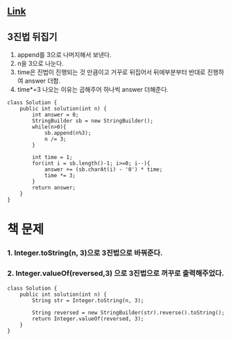 ## [Link](https://school.programmers.co.kr/learn/courses/30/lessons/68935)
## 3진법 뒤집기

1. append를 3으로 나머지해서 보낸다. 
2. n을 3으로 나눈다.
3. time은 진법이 진행되는 것 만큼이고 거꾸로 뒤집어서 뒤에부분부터 반대로 진행하여 answer 더함. 
4. time*=3 나오는 이유는 곱해주어 하나씩 answer 더해준다. 

```
class Solution {
    public int solution(int n) {
        int answer = 0;
        StringBuilder sb = new StringBuilder();
        while(n>0){
            sb.append(n%3);
            n /= 3;
        }
        
        int time = 1;
        for(int i = sb.length()-1; i>=0; i--){
            answer += (sb.charAt(i) - '0') * time;
            time *= 3;
        }
        return answer;
    }
}
```


# 책 문제
### 1. Integer.toString(n, 3)으로 3진법으로 바꿔준다.
### 2. Integer.valueOf(reversed,3) 으로 3진법으로 꺼꾸로 출력해주었다. 
```
class Solution {
    public int solution(int n) {
        String str = Integer.toString(n, 3);
        
        String reversed = new StringBuilder(str).reverse().toString();
        return Integer.valueOf(reversed, 3);
    }
}
```